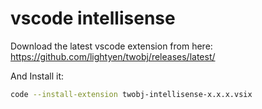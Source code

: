 # vscode intellisense

Download the latest vscode extension from here: https://github.com/lightyen/twobj/releases/latest/

And Install it:

```sh
code --install-extension twobj-intellisense-x.x.x.vsix
```
